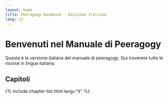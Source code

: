 ```yaml
---
layout: home
title: Peeragogy Handbook - Edizione Italiana
lang: it
---
```


# Benvenuti nel Manuale di Peeragogy

Questa è la versione italiana del manuale di peeragogy. Qui troverete tutte le risorse in lingua italiana.

## Capitoli

{% include chapter-list.html lang="it" %}